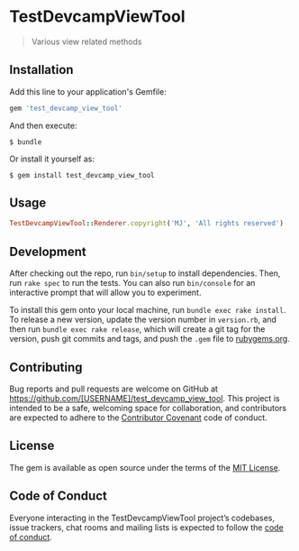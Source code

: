 # TestDevcampViewTool

> Various view related methods

## Installation

Add this line to your application's Gemfile:

```ruby
gem 'test_devcamp_view_tool'
```

And then execute:

    $ bundle

Or install it yourself as:

    $ gem install test_devcamp_view_tool

## Usage
```ruby
TestDevcampViewTool::Renderer.copyright('MJ', 'All rights reserved')
```
## Development

After checking out the repo, run `bin/setup` to install dependencies. Then, run `rake spec` to run the tests. You can also run `bin/console` for an interactive prompt that will allow you to experiment.

To install this gem onto your local machine, run `bundle exec rake install`. To release a new version, update the version number in `version.rb`, and then run `bundle exec rake release`, which will create a git tag for the version, push git commits and tags, and push the `.gem` file to [rubygems.org](https://rubygems.org).

## Contributing

Bug reports and pull requests are welcome on GitHub at https://github.com/[USERNAME]/test_devcamp_view_tool. This project is intended to be a safe, welcoming space for collaboration, and contributors are expected to adhere to the [Contributor Covenant](http://contributor-covenant.org) code of conduct.

## License

The gem is available as open source under the terms of the [MIT License](https://opensource.org/licenses/MIT).

## Code of Conduct

Everyone interacting in the TestDevcampViewTool project’s codebases, issue trackers, chat rooms and mailing lists is expected to follow the [code of conduct](https://github.com/[USERNAME]/test_devcamp_view_tool/blob/master/CODE_OF_CONDUCT.md).
